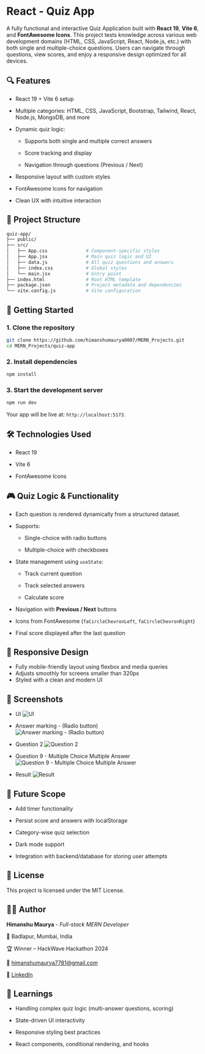 # React - Quiz App

A fully functional and interactive Quiz Application built with **React 19**, **Vite 6**, and **FontAwesome Icons**. This project tests knowledge across various web development domains (HTML, CSS, JavaScript, React, Node.js, etc.) with both single and multiple-choice questions. Users can navigate through questions, view scores, and enjoy a responsive design optimized for all devices.

## 🔍 Features

- React 19 + Vite 6 setup

- Multiple categories: HTML, CSS, JavaScript, Bootstrap, Tailwind, React, Node.js, MongoDB, and more

- Dynamic quiz logic:

  - Supports both single and multiple correct answers

  - Score tracking and display

  - Navigation through questions (Previous / Next)

- Responsive layout with custom styles

- FontAwesome Icons for navigation

- Clean UX with intuitive interaction

## 📁 Project Structure

```bash
quiz-app/
├── public/
├── src/
│   ├── App.css              # Component-specific styles
│   ├── App.jsx              # Main quiz logic and UI
│   ├── data.js              # All quiz questions and answers
│   ├── index.css            # Global styles
│   └── main.jsx             # Entry point
├── index.html               # Root HTML template
├── package.json             # Project metadata and dependencies
└── vite.config.js           # Vite configuration
```

## 🚀 Getting Started

### 1. Clone the repository

```bash
git clone https://github.com/himanshumaurya0007/MERN_Projects.git
cd MERN_Projects/quiz-app
```

### 2. Install dependencies

```bash
npm install
```

### 3. Start the development server

```bash
npm run dev
```

Your app will be live at: `http://localhost:5173`.

## 🛠️ Technologies Used

- React 19

- Vite 6

- FontAwesome Icons

## 🎮 Quiz Logic & Functionality

- Each question is rendered dynamically from a structured dataset.

- Supports:

  - Single-choice with radio buttons

  - Multiple-choice with checkboxes

- State management using `useState`:

  - Track current question

  - Track selected answers

  - Calculate score

- Navigation with **Previous / Next** buttons

- Icons from FontAwesome (`faCircleChevronLeft`, `faCircleChevronRight`)

- Final score displayed after the last question

## 📱 Responsive Design

- Fully mobile-friendly layout using flexbox and media queries
- Adjusts smoothly for screens smaller than 320px
- Styled with a clean and modern UI

## 📸 Screenshots

- UI
![UI](./readme_images/ui.png)

- Answer marking - (Radio button)  
![Answer marking - (Radio button)](./readme_images/q1ans.png)

- Question 2
![Question 2](./readme_images/q2.png)

- Question 9 - Multiple Choice Multiple Answer
![Question 9 - Multiple Choice Multiple Answer](./readme_images/q9-multiple-ans.png)

- Result
![Result](./readme_images/result.png)

## 📌 Future Scope

- Add timer functionality

- Persist score and answers with localStorage

- Category-wise quiz selection

- Dark mode support

- Integration with backend/database for storing user attempts

## 📜 License

This project is licensed under the MIT License.

## 🧑‍💻 Author

**Himanshu Maurya** - *Full-stack MERN Developer*

📍 Badlapur, Mumbai, India

🏆 Winner – HackWave Hackathon 2024

📧 [himanshumaurya7781@gmail.com](mailto:himanshumaurya7781@gmail.com)

🔗 [LinkedIn](https://www.linkedin.com/in/himanshumaurya0007)

## 🧠 Learnings

- Handling complex quiz logic (multi-answer questions, scoring)

- State-driven UI interactivity

- Responsive styling best practices

- React components, conditional rendering, and hooks
